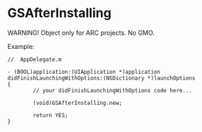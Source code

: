 GSAfterInstalling
======

WARNING! Object only for ARC projects. No GMO.


Example:

	//  AppDelegate.m

	- (BOOL)application:(UIApplication *)application didFinishLaunchingWithOptions:(NSDictionary *)launchOptions
	{
    		// your didFinishLaunchingWithOptions code here...

    		(void)GSAfterInstalling.new;

    		return YES;
	}

